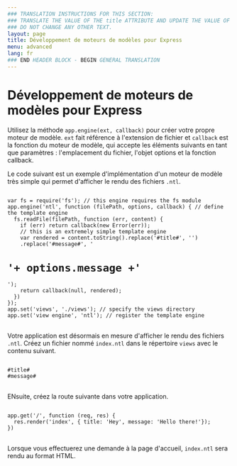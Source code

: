 ```yaml
---
### TRANSLATION INSTRUCTIONS FOR THIS SECTION:
### TRANSLATE THE VALUE OF THE title ATTRIBUTE AND UPDATE THE VALUE OF THE lang ATTRIBUTE.
### DO NOT CHANGE ANY OTHER TEXT.
layout: page
title: Développement de moteurs de modèles pour Express
menu: advanced
lang: fr
### END HEADER BLOCK - BEGIN GENERAL TRANSLATION
---
```


# Développement de moteurs de modèles pour Express

Utilisez la méthode `app.engine(ext, callback)` pour créer votre propre moteur de modèle. `ext` fait référence à l'extension de fichier et `callback` est la fonction du moteur de modèle, qui accepte les éléments suivants en tant que paramètres : l'emplacement du fichier, l'objet options et la fonction callback.

Le code suivant est un exemple d'implémentation d'un moteur de modèle très simple qui permet d'afficher le rendu des fichiers `.ntl`.

<pre>
<code class="language-javascript" translate="no">
var fs = require('fs'); // this engine requires the fs module
app.engine('ntl', function (filePath, options, callback) { // define the template engine
  fs.readFile(filePath, function (err, content) {
    if (err) return callback(new Error(err));
    // this is an extremely simple template engine
    var rendered = content.toString().replace('#title#', '<title>'+ options.title +'</title>')
    .replace('#message#', '<h1>'+ options.message +'</h1>');
    return callback(null, rendered);
  })
});
app.set('views', './views'); // specify the views directory
app.set('view engine', 'ntl'); // register the template engine
</code>
</pre>

Votre application est désormais en mesure d'afficher le rendu des fichiers `.ntl`. Créez un fichier nommé  `index.ntl` dans le répertoire `views` avec le contenu suivant.

<pre>
<code class="language-javascript" translate="no">
#title#
#message#
</code>
</pre>
ENsuite, créez la route suivante dans votre application.

<pre>
<code class="language-javascript" translate="no">
app.get('/', function (req, res) {
  res.render('index', { title: 'Hey', message: 'Hello there!'});
})
</code>
</pre>
Lorsque vous effectuerez une demande à la page d'accueil, `index.ntl` sera rendu au format HTML.
